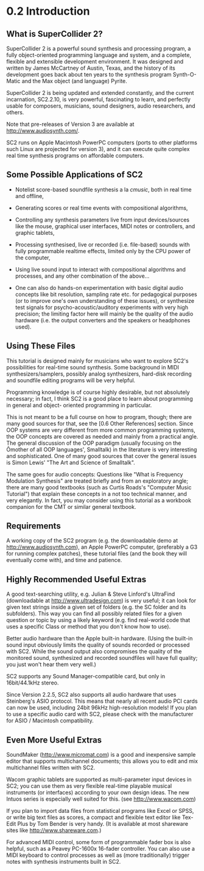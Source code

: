 # 0.2 Introduction

## What is SuperCollider  2?

SuperCollider 2 is a powerful sound synthesis and processing program, a fully object-oriented programming language and system, and a complete, flexible and extensible development environment.  It was designed and written by James McCartney of Austin, Texas, and the history of its development goes back about ten years to the synthesis program Synth-O-Matic and the Max object (and language) Pyrite.

SuperCollider 2 is being updated and extended constantly, and the current incarnation, SC2.2.10, is very powerful, fascinating to learn, and perfectly usable for composers, musicians, sound designers, audio researchers, and others.

Note that pre-releases of Version 3 are available at <http://www.audiosynth.com/>.

SC2 runs on Apple Macintosh PowerPC computers (ports to other platforms such Linux are projected for version 3), and it can execute quite complex real time synthesis programs on affordable computers.

## Some Possible Applications of SC2

- Notelist score-based soundfile synthesis a la _cmusic_, both in real time and offline,

- Generating scores or real time events with compositional algorithms,

- Controlling any synthesis parameters live from input devices/sources like the mouse, graphical user interfaces, MIDI notes or controllers, and graphic tablets,

- Processing synthesised, live or recorded (i.e. file-based) sounds with fully programmable realtime effects, limited only by the CPU power of the computer,

- Using live sound input to interact with compositional algorithms and processes, and any other combination of the above...

- One can also do hands-on experimentation with basic digital audio concepts like bit resolution, sampling rate etc. for pedagogical purposes (or to improve one's own understanding of these issues), or synthesize test signals for psycho-acoustic/auditory experiments with very high precision; the limiting factor here will mainly be the quality of the audio hardware (i.e. the output converters and the speakers or headphones used).

## Using These Files

This tutorial is designed mainly for musicians who want to explore SC2's possibilities for real-time sound synthesis. Some background in MIDI synthesizers/samplers, possibly analog synthesizers, hard-disk recording and soundfile editing programs will be very helpful.

Programming knowledge is of course highly desirable, but not absolutely necessary; in fact, I think SC2 is a good place to learn about programming in general and object- oriented programming in particular.

This is not meant to be a full course on how to program, though; there are many good sources for that, see the [0.6 Other References] section. Since OOP systems are very different from more common programming systems, the OOP concepts are covered as needed and mainly from a practical angle. The general discussion of the OOP paradigm (usually focusing on the Ômother of all OOP languages', Smalltalk) in the literature is very interesting and sophisticated. One of many good sources that cover the general issues is Simon Lewis' "The Art and Science of Smalltalk".

The same goes for audio concepts: Questions like "What is Frequency Modulation Synthesis" are treated briefly and from an exploratory angle; there are many good textbooks (such as Curtis Roads's "Computer Music Tutorial") that explain these concepts in a not too technical manner, and very elegantly. In fact, you may consider using this tutorial as a workbook companion for the CMT or similar general textbook.

## Requirements

A working copy of the SC2 program (e.g. the downloadable demo at <http://www.audiosynth.com>), an Apple PowerPC computer, (preferably a G3 for running complex patches), these tutorial files (and the book they will eventually come with), and time and patience.

## Highly Recommended Useful Extras

A good text-searching utility, e.g. Julian & Steve Linford's UltraFind (downloadable at <http://www.ultradesign.com>) is very useful; it can look for given text strings inside a given set of folders (e.g. the SC folder and its subfolders). This way you can find all possibly related files for a given question or topic by using a likely keyword (e.g. find real-world code that uses a specific Class or method that you don't know how to use).

Better audio hardware than the Apple built-in hardware. (Using the built-in sound input obviously limits the quality of sounds recorded or processed with SC2. While the sound output also compromises the quality of the monitored sound, synthesized and recorded soundfiles will have full quality; you just won't hear them very well.)

SC2 supports any Sound Manager-compatible card, but only in 16bit/44.1kHz stereo.

Since Version 2.2.5, SC2 also supports all audio hardware that uses Steinberg's ASIO protocol. This means that nearly all recent audio PCI cards can now be used, including 24bit 96kHz high-resolution models! If you plan to use a specific audio card with SC2, please check with the manufacturer for ASIO / Macintosh compatibility.

## Even More Useful Extras

SoundMaker (<http://www.micromat.com>) is a good and inexpensive sample editor that supports multichannel documents; this allows you to edit and mix multichannel files written with SC2.

Wacom graphic tablets are supported as multi-parameter input devices in SC2; you can use them as very flexible real-time playable musical instruments (or interfaces) according to your own design ideas. The new Intuos series is especially well suited for this. (see <http://www.wacom.com>)

If you plan to import data files from statistical programs like Excel or SPSS, or write big text files as scores, a compact and flexible text editor like Tex-Edit Plus by Tom Bender is very handy. (It is available at most shareware sites like <http://www.shareware.com>.)

For advanced MIDI control, some form of programmable fader box is also helpful, such as a Peavey PC-1600x 16-fader controller. You can also use a MIDI keyboard to control processes as well as (more traditionally) trigger notes with synthesis instruments built in SC2.
